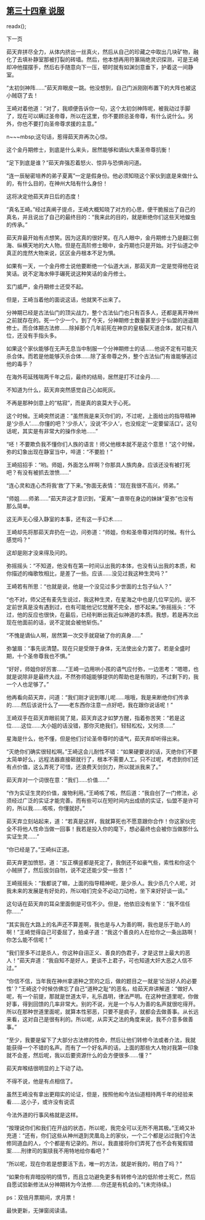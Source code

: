 ## [第三十四章 说服](https://www.xxbiquge.com/11_11207/9075126.html)
readx();

  下一页

  茹天弃拼尽全力，从体内挤出一丝真火，然后从自己的珍藏之中取出几块矿物，融化了去填补静室那被打裂的砖墙。然后，他本想再用符篆隔绝灵识探测，可是王崎却冲他摆摆手，然后右手随意向下一压，顿时就有如渊剑意垂下，护着这一间静室。

  “太初剑神阵……”茹天弃眼皮一跳。他没想到，自己门派刚刚布置下的大阵也被这小贼窃了去！

  王崎对着他道：“对了，我顺便告诉你一句，这个太初剑神阵呢，被我动过手脚了，现在可以瞒过圣帝尊，所以在这里，你不要顾忌圣帝尊，有什么说什么。另外，你也不要打向圣帝尊求援的主意。”

  n~~~mbsp;这句话，惹得茹天弃再次心惊。

  这个金丹期修士，到底是什么来头，居然能够和谪仙大乘圣帝尊抗衡！

  “足下到底是谁？”茹天弃强忍着怒火、惊异与恐惧询问道。

  “连一辰秘密培养的弟子夏离”一定是假身份。他必须知晓这个家伙到底是来做什么的，有什么目的，在神州大陆有什么身份！

  这将决定他茹天弃日后的态度！

  “真名王崎。”经过真阐子提点，王崎大概知晓了对方的心思，便干脆报出了自己的真名，并且说出了自己的最终目的：“我来此的目的，就是断绝你们这些天地蝗虫的传承。”

  茹天弃最开始有点想笑。因为这真的很好笑。在凡人眼中，金丹期修士乃是翻江倒海、纵横天地的大人物。但是在高阶修士眼中，金丹期也只是开始。对于仙道之中真正的庞然大物来说，区区金丹根本不足为惧。

  如果有一天，一个金丹修士说他要断绝一个仙道大派，那茹天弃一定是觉得他在说笑话。说不定海水伸手碾死说这种笑话的金丹修士。

  玄门威严，金丹期修士还受不起。

  但是，王崎当着他的面说这话，他就笑不出来了。

  分神期已经是古法仙门的顶尖战力，整个古法仙门也只有百多人，还都是离开神州之前就存在的。死一个少一个。到了今天，分神期修士数量甚至少于仙盟的逍遥期修士。而合体期古法修……除掉那个几年前死在神京的皇极裂天道合体，就只有八位，还没有手指头多。

  如果这个家伙能够在无声无息当中制服一个分神期修士的话……他说不定有可能灭杀合体。而若是他能够灭杀合体……除了圣帝尊之外，整个古法仙门有谁能够逃过他的毒手？

  在海外苟延残喘两千年之后，最终的结局，居然是打不过金丹……

  不知道为什么，茹天弃突然感觉自己心如死灰。

  不再是那种剑意上的“枯寂”，而是真的哀莫大于心死。

  这个时候。王崎突然说道：“虽然我是来灭你们的，不过呢，上面给出的指导精神是‘少杀人’……你懂的吧？‘少杀人’，没说‘不少人’，也没规定‘一定要留活口’。这句话呢，其实是有非常大的操作余地……”

  “呸！不要欺负我不懂你们人族的语言！师父他根本就不是这个意思！”这个时候，弥的幻象出现在静室当中，啐道：“不要脸！”

  王崎招招手：“哟。师姐，外面怎么样啊？你那具人族肉身。应该还没有被打死吧？有没有被抓去泄愤……”

  “连心灵和连心杰将我‘救’了下来。”弥面无表情：“现在我很不高兴，师弟。”

  “师姐……师弟……”茹天弃这才意识到，“夏离”一直带在身边的妹妹“夏弥”也没有那么简单。

  这无声无心侵入静室的本事，还有这一手幻术……

  王崎却先将那茹天弃扔在一边，问弥道：“师姐，你和圣帝尊对阵的时候。有什么感觉吗？”

  这却是刚才没来得及问的。

  弥摇摇头：“不知道，他没有在第一时间认出我的本体，也没有认出我的本质，和你描述的梅歌牧相比，是差了一些。应该……没见过我这种生灵吗？”

  王崎若有所思：“也就是说，他是一个没见过多少世面的土包子仙人？”

  “也不对，师父还有麦先生说过，我这种生灵，在星海之中也是几位罕见的。说不定前世真是没有遇到过，也有可能他记忆觉醒不完全，想不起来。”弥摇摇头：“不过，他的反应也很快，在最后，已经判断出我近似神道的本质。我想，若是再次出现在他面前的话，说不定就会被他斩伤。”

  “不愧是谪仙人啊，居然第一次交手就窥破了你的真身……”

  弥皱眉：“事先说清楚。现在只是受限于身体，无法使出全力罢了。若是全盛时期，十个圣帝尊我也不惧。”

  “好好，师姐你好厉害……”王崎一边用哄小孩的语气应付弥，一边思考：“嗯嗯，也就是说除非是最终大战，不然弥师姐能够提供的帮助也是有限的，不过剩下的，我一个人也足够了。”

  他再看向茹天弃，问道：“我们刚才说到哪儿呢……哦哦，我是来断绝你们传承的……然后该说什么了——老东西你注意一点好吧，我在跟你说话呢！”

  王崎双手在茹天弃眼前晃了晃，茹天弃这才如梦方醒，指着弥苦笑：“若是这位……这位……大小姐的话没错，那你灭绝我们，轻轻松松，又何须……”

  星海是什么，他不懂，但是他们讨论圣帝尊时的语气，茹天弃却听得出来。

  “灭绝你们确实很轻松啊。”王崎这会儿耐性不错：“如果硬要说的话，灭绝你们不要太简单好么，远程法器直接砸就行了，根本不需要人工。只不过呢，考虑到你们还有点价值，这么弄死了可惜，还浪费天剑剑力，所以就派我来了。”

  茹天弃对一个词很在意：“我们……价值……”

  “作为实证生灵的价值，废物利用。”王崎咳了咳，然后道：“我自创了一门修法，必须经过广泛的实证才能完善。而有些可以在短时间内出成绩的实证，仙盟不是许可的，所以我……咳咳，你懂就好。”

  茹天弃立刻站起来，道：“若真是这样，我就算死也不愿意跟你合作！你这家伙完全不将他人性命当做一回事！我若是投入你的麾下，想必最终也会被你当做那什么实证生灵……”

  “你已经是了。”王崎纠正道。

  茹天弃更加愤怒，道：“反正横竖都是死定了，我倒还不如豪气些，索性和你这个小贼拼了，然后拔剑自刎，说不定还能少受一些苦！”

  王崎摇摇头：“我都说了嘛，上面的指导精神呢，是少杀人。我少杀几个人呢，对我未来的发展是有好处的，所以咱们完全不必动刀动枪，坐下来好好谈一谈。”

  这句话在茹天弃的耳朵里面倒是可信不少。但是，他依旧没有坐下：“我不信任你……”

  “其实我在大路上的名声还不算差啊，我也是与人为善的啊，我也是乐于助人的啊！”王崎觉得自己可委屈了，拍桌子道：“我这个善良的人在给你之一条出路啊！你怎么能不信呢！”

  “我们至多不过是杀人，你这种自诩正义、善良的伪君子，才是这世上最大的恶人！”茹天弃道：“我自知不是好人，更谈不上君子，可也知道大奸大恶之人信不过。”

  “你信不信，当年我在神州拿道种之赏的之后，做的题目之一就是‘论当好人的必要性’？”王崎这个时候仿佛忘了自己“道种之耻”的恶名，给茹天弃讲解道：“做好人呢，有一个前提，那就是世道太平，礼乐昌明，律法严明。在这种世道里呢，你做好事，得到回馈的几率非常大。别的不说，光是一个与人为善的名声就很吃得开。所以在那种世道里面呢，就算本性邪恶，只要不是疯子，就都会去做善事。从长远来看，这对自己是很有利的。所以呢，从弈天之法的角度来说，我不介意多做善事。”

  “至少，我要是留下了大部分古法修的性命，然后让他们转修今法或者介法，我就能获得一个不错的名声。而有了一个好名声的话，上面的那些大人物对我第一印象就不会差，然后呢，我以后要资源什么的会方便很多……懂？”

  茹天弃喉结很明显的上下动了动。

  不得不说，他是有点相信了。

  虽然王崎没有拿出更翔实的论证，但是，按照他和今法仙道相持两千年的经验来看……这小子，或许没有说谎

  今法外道的行事风格就是这样。

  “按理说你们和我们在开战的状态，所以呢，我完全可以无所不用其极。”王崎又补充道：“还有，你们这些从神州退到灵凰岛上的家伙，一个二个都是沾过我们今法修同道血的人，个个都是有记录的。所以，我直接将你们弄死了也不会有冤假错案……刑律司的案牍我不用特地给你看吧？”

  “所以呢，现在你若是想要活下去，唯一的方法，就是听我的，明白了吗？”

  “如果你有弃暗投明的情节，而且立功避免更多有转修今法的低阶修士死亡，然后自愿试验新修法从分神期转为今法修……你还是有机会的。”(未完待续。)

  ps：双倍月票期间，求月票！

  最快更新，无弹窗阅读请。
